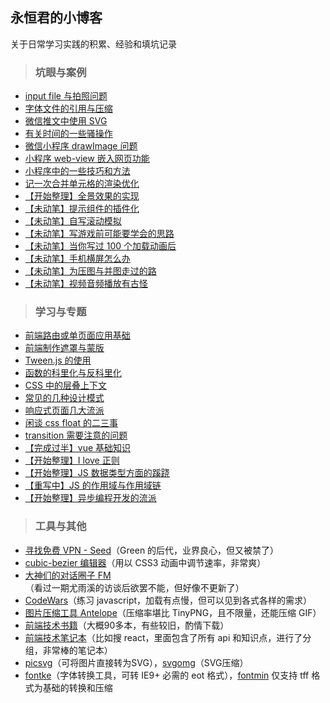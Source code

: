 ## 永恒君的小博客
关于日常学习实践的积累、经验和填坑记录

> ### 坑眼与案例

* [input file 与拍照问题](https://github.com/foreverZ133/blogs/issues/2)
* [字体文件的引用与压缩](https://github.com/foreverZ133/blogs/issues/3)
* [微信推文中使用 SVG](https://github.com/foreverZ133/blogs/issues/28)
* [有关时间的一些骚操作](https://github.com/foreverZ133/blogs/issues/11)
* [微信小程序 drawImage 问题](https://github.com/foreverZ133/blogs/issues/1)
* [小程序 web-view 嵌入网页功能](https://github.com/foreverZ133/blogs/issues/20)
* [小程序中的一些技巧和方法](https://github.com/foreverZ133/blogs/issues/25)
* [记一次合并单元格的渲染优化](https://github.com/foreverZ133/blogs/issues/32)
* [【开始整理】全景效果的实现](https://github.com/foreverZ133/blogs/issues/17)
* [【未动笔】提示组件的插件化](#)
* [【未动笔】自写滚动模拟](#)
* [【未动笔】写游戏前可能要学会的思路](#)
* [【未动笔】当你写过 100 个加载动画后](#)
* [【未动笔】手机横屏怎么办](#)
* [【未动笔】为压图与并图走过的路](#)
* [【未动笔】视频音频播放有古怪](#)

> ### 学习与专题

* [前端路由或单页面应用基础](https://github.com/foreverZ133/blogs/issues/22)
* [前端制作遮罩与蒙版](https://github.com/foreverZ133/blogs/issues/21)
* [Tween.js 的使用](https://github.com/foreverZ133/blogs/issues/16)
* [函数的科里化与反科里化](https://github.com/foreverZ133/blogs/issues/26)
* [CSS 中的层叠上下文](https://github.com/foreverZ133/blogs/issues/15)
* [常见的几种设计模式](https://github.com/foreverZ133/blogs/issues/27)
* [响应式页面几大流派](https://github.com/foreverZ133/blogs/issues/29)
* [闲谈 css float 的二三事](https://github.com/foreverZ133/blogs/issues/4)
* [transition 需要注意的问题](https://github.com/foreverZ133/blogs/issues/18)
* [【完成过半】vue 基础知识](https://github.com/foreverZ133/blogs/issues/12)
* [【开始整理】I love 正则](https://github.com/foreverZ133/blogs/issues/14)
* [【开始整理】JS 数据类型方面的蹊跷](https://github.com/foreverZ133/blogs/issues/13)
* [【重写中】JS 的作用域与作用域链](https://github.com/foreverZ133/blogs/issues/23)
* [【开始整理】异步编程开发的流派](https://github.com/foreverZ133/blogs/issues/19)

> ### 工具与其他

* [寻找免费 VPN - Seed](http://52.187.146.95/)（Green 的后代，业界良心，但又被禁了）
* [cubic-bezier 编辑器](http://yisibl.github.io/cubic-bezier/)（用以 CSS3 动画中调节速率，非常爽）
* [大神们的对话圈子 FM](http://teahour.fm/)（看过一期尤雨溪的访谈后欲罢不能，但好像不更新了）
* [CodeWars](http://www.codewars.com/)（练习 javascript，加载有点慢，但可以见到各式各样的需求）
* [图片压缩工具 Antelope](https://pan.baidu.com/s/1o8KD2Lc)（压缩率堪比 TinyPNG，且不限量，还能压缩 GIF）
* [前端技术书籍](https://pan.baidu.com/s/1sl2Xekl)（大概90多本，有些较旧，酌情下载）
* [前端技术笔记本](https://devhints.io/)（比如搜 react，里面包含了所有 api 和知识点，进行了分组，非常棒的笔记本）
* [picsvg](http://picsvg.com/)（可将图片直接转为SVG），[svgomg](https://jakearchibald.github.io/svgomg/)（SVG压缩）
* [fontke](https://www.fontke.com/tool/convfont/)（字体转换工具，可转 IE9+ 必需的 eot 格式），[fontmin](http://ecomfe.github.io/fontmin/) 仅支持 tff 格式为基础的转换和压缩

